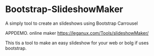 # Bootstrap-SlideshowMaker
A simply tool to create an slideshows using Bootstrap Carrousel

APPDEMO.  online maker https://leganux.com/Tools/slideshowMaker/

This tis a tool to make an easy slideshow for your web or bolg if uses bootstrap.

